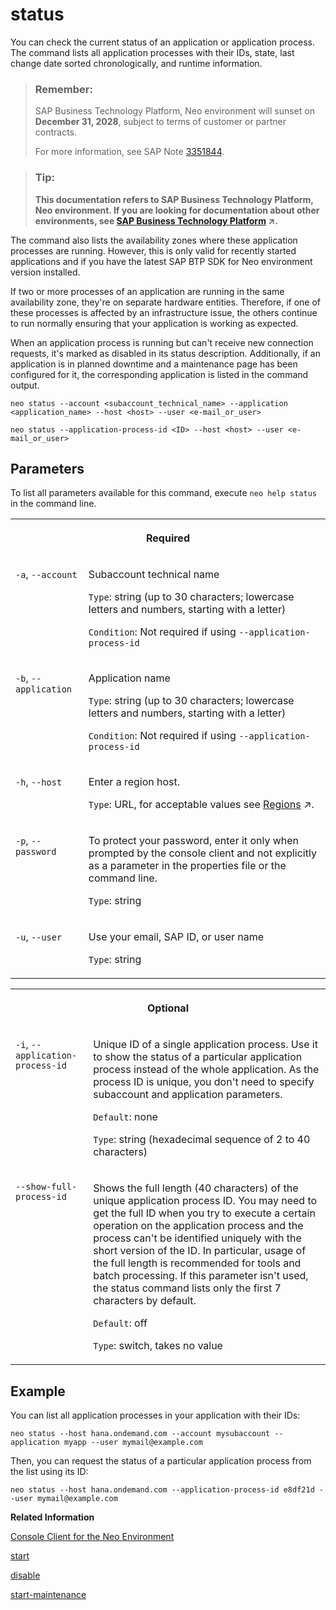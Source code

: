 <!-- loiod4f6592584464cc6a5c3c0b6fc88abf9 -->

# status

You can check the current status of an application or application process. The command lists all application processes with their IDs, state, last change date sorted chronologically, and runtime information.



> ### Remember:  
> SAP Business Technology Platform, Neo environment will sunset on **December 31, 2028**, subject to terms of customer or partner contracts.
> 
> For more information, see SAP Note [3351844](https://launchpad.support.sap.com/#/notes/3351844).

> ### Tip:  
> **This documentation refers to SAP Business Technology Platform, Neo environment. If you are looking for documentation about other environments, see [SAP Business Technology Platform](https://help.sap.com/viewer/65de2977205c403bbc107264b8eccf4b/Cloud/en-US/6a2c1ab5a31b4ed9a2ce17a5329e1dd8.html "SAP Business Technology Platform (SAP BTP) is an integrated offering comprised of four technology portfolios: database and data management, application development and integration, analytics, and intelligent technologies. The platform offers users the ability to turn data into business value, compose end-to-end business processes, and build and extend SAP applications quickly.") :arrow_upper_right:.**



The command also lists the availability zones where these application processes are running. However, this is only valid for recently started applications and if you have the latest SAP BTP SDK for Neo environment version installed.

If two or more processes of an application are running in the same availability zone, they're on separate hardware entities. Therefore, if one of these processes is affected by an infrastructure issue, the others continue to run normally ensuring that your application is working as expected.

When an application process is running but can't receive new connection requests, it's marked as disabled in its status description. Additionally, if an application is in planned downtime and a maintenance page has been configured for it, the corresponding application is listed in the command output.

```
neo status --account <subaccount_technical_name> --application <application_name> --host <host> --user <e-mail_or_user>
```

```
neo status --application-process-id <ID> --host <host> --user <e-mail_or_user>
```



<a name="loiod4f6592584464cc6a5c3c0b6fc88abf9__section_N10019_N10016_N10001"/>

## Parameters

To list all parameters available for this command, execute `neo help status` in the command line.


<table>
<tr>
<th valign="top" colspan="2">

Required



</th>
</tr>
<tr>
<td valign="top">

`-a`, `--account`



</td>
<td valign="top">

Subaccount technical name

`Type`: string \(up to 30 characters; lowercase letters and numbers, starting with a letter\)

`Condition`: Not required if using `--application-process-id`



</td>
</tr>
<tr>
<td valign="top">

`-b`, `--application` 



</td>
<td valign="top">

Application name

`Type`: string \(up to 30 characters; lowercase letters and numbers, starting with a letter\)

`Condition`: Not required if using `--application-process-id`



</td>
</tr>
<tr>
<td valign="top">

`-h`, `--host`



</td>
<td valign="top">

Enter a region host.

`Type`: URL, for acceptable values see [Regions](https://help.sap.com/viewer/65de2977205c403bbc107264b8eccf4b/Cloud/en-US/350356d1dc314d3199dca15bd2ab9b0e.html "You can deploy applications in different regions. Each region represents a geographical location (for example, Europe, US East) where applications, data, or services are hosted.") :arrow_upper_right:.



</td>
</tr>
<tr>
<td valign="top">

`-p`, `--password`



</td>
<td valign="top">

To protect your password, enter it only when prompted by the console client and not explicitly as a parameter in the properties file or the command line.

`Type`: string



</td>
</tr>
<tr>
<td valign="top">

`-u`, `--user`



</td>
<td valign="top">

Use your email, SAP ID, or user name

`Type`: string



</td>
</tr>
</table>


<table>
<tr>
<th valign="top" colspan="2">

Optional



</th>
</tr>
<tr>
<td valign="top">

`-i`, `--application-process-id`



</td>
<td valign="top">

Unique ID of a single application process. Use it to show the status of a particular application process instead of the whole application. As the process ID is unique, you don't need to specify subaccount and application parameters.

`Default`: none

`Type`: string \(hexadecimal sequence of 2 to 40 characters\)



</td>
</tr>
<tr>
<td valign="top">

`--show-full-process-id`



</td>
<td valign="top">

Shows the full length \(40 characters\) of the unique application process ID. You may need to get the full ID when you try to execute a certain operation on the application process and the process can't be identified uniquely with the short version of the ID. In particular, usage of the full length is recommended for tools and batch processing. If this parameter isn't used, the status command lists only the first 7 characters by default.

`Default`: off

`Type`: switch, takes no value



</td>
</tr>
</table>



<a name="loiod4f6592584464cc6a5c3c0b6fc88abf9__section_N10026_N10016_N10001"/>

## Example

You can list all application processes in your application with their IDs:

```
neo status --host hana.ondemand.com --account mysubaccount --application myapp --user mymail@example.com
```

Then, you can request the status of a particular application process from the list using its ID:

```
neo status --host hana.ondemand.com --application-process-id e8df21d --user mymail@example.com
```

**Related Information**  


[Console Client for the Neo Environment](console-client-for-the-neo-environment-7613230.md)

[start](start-cc417d7.md "Starts a deployed application in order to make it available for customers. In case the application is already started, the command starts an additional application process if the quota for maximum allowed number of application processes is not exceeded.")

[disable](disable-59fedc1.md "This command stops the creation of new connections to an application or application process, but keeps the already running sessions alive. You can check if an application or application process has been disabled by executing the status command.")

[start-maintenance](start-maintenance-f42be92.md "This command starts the planned downtime of an application, during which it no longer receives requests and a custom maintenance page for that application is shown to the user. All active connections will still be handled until the application is stopped.")

